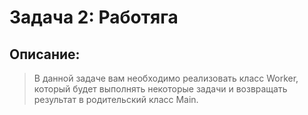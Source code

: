 # Задача 2: Работяга
## Описание:
> В данной задаче вам необходимо реализовать класс Worker, который будет выполнять некоторые задачи и возвращать результат в родительский класс Main.